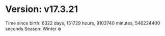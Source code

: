 # Version: v17.3.21
Time since birth: 6322 days, 151729 hours, 9103740 minutes, 546224400 seconds
Season: Winter ❄️
